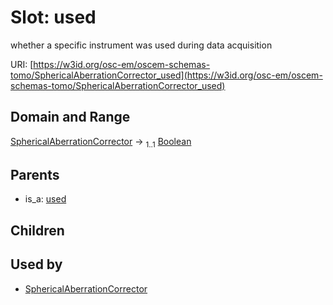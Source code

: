 
# Slot: used

whether a specific instrument was used during data acquisition

URI: [https://w3id.org/osc-em/oscem-schemas-tomo/SphericalAberrationCorrector_used](https://w3id.org/osc-em/oscem-schemas-tomo/SphericalAberrationCorrector_used)


## Domain and Range

[SphericalAberrationCorrector](SphericalAberrationCorrector.md) &#8594;  <sub>1..1</sub> [Boolean](types/Boolean.md)

## Parents

 *  is_a: [used](used.md)

## Children


## Used by

 * [SphericalAberrationCorrector](SphericalAberrationCorrector.md)
